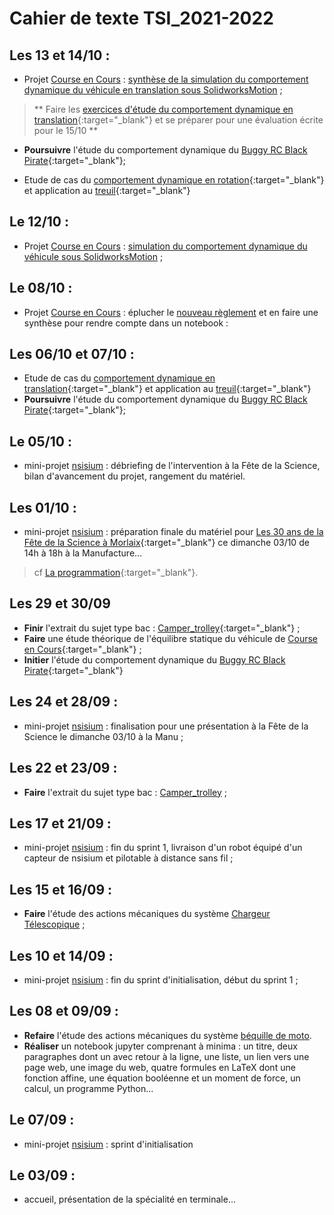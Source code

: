 # Cahier de texte TSI_2021-2022

<!-- - **Publier** votre classeur numérique avec [Material pour Mkdocs sur GitHub](./ressources/#mkdocs_tutor)...

-->

## Les 13 et 14/10 :

- Projet [Course en Cours](./cec) : [synthèse de la simulation du comportement dynamique du véhicule en translation sous SolidworksMotion](./cec/#avec-solidworksmotion) ;

> ** Faire les [exercices d'étude du comportement dynamique en translation](./pdf/dynamique_en_translation_exercice.pdf){:target="_blank"} et se préparer pour une évaluation écrite pour le 15/10 **

- **Poursuivre** l'étude du comportement dynamique du [Buggy RC Black Pirate](./pdf/Voiture_Pirate.pdf){:target="_blank"};

- Etude de cas du [comportement dynamique en rotation](./pdf/CasEtudeDynamique.pdf){:target="_blank"} et application au [treuil](./pdf/Treuil.pdf){:target="_blank"}


## Le 12/10 :

- Projet [Course en Cours](./cec) : [simulation du comportement dynamique du véhicule sous SolidworksMotion](./cec/#avec-solidworksmotion) ;

## Le 08/10 :

- Projet [Course en Cours](./cec) : éplucher le [nouveau règlement](https://www.course-en-cours.com/media/uploads/documents_utils/course-en-cours-reglement-2021_2022.pdf) et en faire une synthèse pour rendre compte dans un notebook :

## Les 06/10 et 07/10 : 

- Etude de cas du [comportement dynamique en translation](./pdf/CasEtudeDynamique.pdf){:target="_blank"} et application au [treuil](./pdf/Treuil.pdf){:target="_blank"}
- **Poursuivre** l'étude du comportement dynamique du [Buggy RC Black Pirate](./pdf/Voiture_Pirate.pdf){:target="_blank"};​​

## Le 05/10 :

- mini-projet [nsisium](./nsisium) : débriefing de l'intervention à la Fête de la Science, bilan d'avancement du projet, rangement du matériel.


## Les 01/10 :
- mini-projet [nsisium](./nsisium) : préparation finale du matériel pour [Les 30 ans de la Fête de la Science à Morlaix](https://www.espace-sciences.org/morlaix/programme/evenement/les-30-ans-de-la-fete-de-la-science-a-morlaix){:target="_blank"} ce dimanche 03/10 de 14h à 18h à la Manufacture...
> cf [La programmation](https://www.espace-sciences.org/sites/espace-sciences.org/files/documents/hors_les_murs/morlaix/bat_depliant_4_volets_-_fds_2021.pdf){:target="_blank"}.

## Les 29 et 30/09
- **Finir** l'extrait du sujet type bac : [Camper_trolley](./pdf/RévisionTSI-Camper_trolley.pdf){:target="_blank"} ;
- **Faire** une étude théorique de l'équilibre statique du véhicule de [Course en Cours](https://www.course-en-cours.com/fr/){:target="_blank"} ;
- **Initier** l'étude du comportement dynamique du [Buggy RC Black Pirate](./pdf/Voiture_Pirate.pdf){:target="_blank"}

## Les 24 et 28/09 :
- mini-projet [nsisium](./nsisium) : finalisation pour une présentation à la Fête de la Science le dimanche 03/10 à la Manu ;

## Les 22 et 23/09 :
- **Faire** l'extrait du sujet type bac : [Camper_trolley](./pdf/RévisionTSI-Camper_trolley.pdf) ;

## Les 17 et 21/09 :
- mini-projet [nsisium](./nsisium) : fin du sprint 1, livraison d'un robot équipé d'un capteur de nsisium et pilotable à distance sans fil ;

## Les 15 et 16/09 :
- **Faire** l'étude des actions mécaniques du système [Chargeur Télescopique](./Actions_Mecaniques-Chargeur_Telescopique) ;
## Les 10 et 14/09 :
- mini-projet [nsisium](./nsisium) : fin du sprint d'initialisation, début du sprint 1 ;

## Les 08 et 09/09 :
- **Refaire** l'étude des actions mécaniques du système [béquille de moto](./Actions_Mecaniques-Bequille_De_Moto).
- **Réaliser** un notebook jupyter comprenant à minima : un titre, deux paragraphes dont un avec retour à la ligne, une liste, un lien vers une page web, une image du web, quatre formules en LaTeX dont une fonction affine, une équation booléenne et un moment de force, un calcul, un programme Python...


## Le 07/09 :
- mini-projet [nsisium](./nsisium) : sprint d'initialisation

## Le 03/09 :
- accueil, présentation de la spécialité en terminale...
